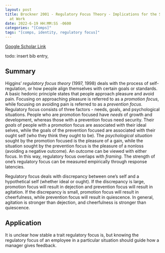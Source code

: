 ```yaml
---
layout: post
title: Brockner 2001 - Regulatory Focus Theory - Implications for the Study of Emotions
  at Work
date: 2022-6-19 HH:MM:SS -0600
categories: "[Comps]"
tags: "[comps, identity, regulatory focus]"
---
```

[Google Scholar Link](https://scholar.google.com/scholar?hl=en&as_sdt=0%2C45&q=Regulatory+focus+theory%3A+Implications+for+the+study+of+emotions+at+work&btnG=)

todo: insert bib entry,

## Summary
Higgins’ _regulatory focus theory_ (1997, 1998) deals with the process of self-regulation, or how people align themselves with certain goals or standards.  A basic hedonic principle states that people approach pleasure and avoid pain.  Focusing on approaching pleasure is referred to as a _promotion focus_, while focusing on avoiding pain is referred to as a _prevention focus_.  Regulatory focus consists of three factors - needs, goals, and psychological situations.  People who are promotion focused have _needs_  of growth and development, whereas those with a prevention focus need security.  Their _goals_ of people with a promotion focus are associated with their ideal selves, while the goals of the prevention focused are associated with their ought self (who they think they ought to be).  The _psychological situation_ sought by the promotion focused is the pleasure of a gain, while the situation sought by the prevention focus is the pleasure of a nonloss (avoiding a negative outcome).  An outcome can be viewed with either focus.  In this way, regulatory focus overlaps with _framing_.  The strength of one’s regulatory focus can be measured empirically through response latencies.  

Regulatory focus deals with discrepancy between one’s self and a hypothetical self (whether ideal or ought).  If the discrepancy is large, promotion focus will result in dejection and prevention focus will result in agitation.  If the discrepancy is small, promotion focus will result in cheerfulness, while prevention focus will result in quiescence.  In general, agitation is stronger than dejection, and cheerfulness is stronger than quiescence.

## Application
It is unclear how stable a trait regulatory focus is, but knowing the regulatory focus of an employee in a particular situation should guide how a manager gives feedback.
